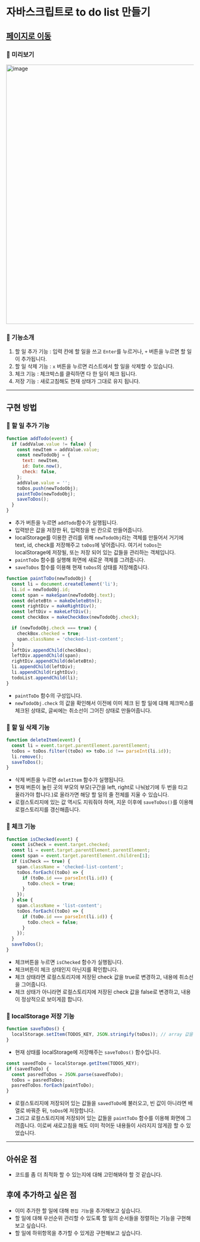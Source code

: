 # 자바스크립트로 to do list 만들기

## [페이지로 이동](https://stop0ho.github.io/to_do_list/)

### 📸 미리보기

<img width="697" alt="image" src="https://github.com/stop0ho/to_do_list/assets/68852637/5a816b76-bae6-4698-8c92-1fab93af46f1">

### 💖 기능소개

1. 할 일 추가 기능 : 입력 칸에 할 일을 쓰고 `Enter`를 누르거나, `+` 버튼을 누르면 할 일이 추가됩니다.
2. 할 일 삭제 기능 : `x` 버튼을 누르면 리스트에서 할 일을 삭제할 수 있습니다.
3. 체크 기능 : 체크박스를 클릭하면 다 한 일이 체크 됩니다.
4. 저장 기능 : 새로고침해도 현재 상태가 그대로 유지 됩니다.

---

## 구현 방법

### 📌 할 일 추가 기능

```javascript
function addTodo(event) {
  if (addValue.value != false) {
    const newItem = addValue.value;
    const newTodoObj = {
      text: newItem,
      id: Date.now(),
      check: false,
    };
    addValue.value = '';
    toDos.push(newTodoObj);
    paintToDo(newTodoObj);
    saveToDos();
  }
}
```

- 추가 버튼을 누르면 `addTodo`함수가 실행됩니다.
- 입력받은 값을 저장한 뒤, 입력창을 빈 칸으로 만들어줍니다.
- localStorage를 이용한 관리를 위해 `newTodoObj`라는 객체를 만들어서 거기에 text, id, check를 저장해주고 `toDos`에 넣어줍니다. 여기서 `toDos`는 localStorage에 저장될, 또는 저장 되어 있는 값들을 관리하는 객체입니다.
- `paintToDo` 함수를 실행해 화면에 새로운 객체를 그려줍니다.
- `saveToDos` 함수를 이용해 현재 `toDos`의 상태를 저장해줍니다.

```javascript
function paintToDo(newTodoObj) {
  const li = document.createElement('li');
  li.id = newTodoObj.id;
  const span = makeSpan(newTodoObj.text);
  const deleteBtn = makeDeleteBtn();
  const rightDiv = makeRightDiv();
  const leftDiv = makeLeftDiv();
  const checkBox = makeCheckBox(newTodoObj.check);

  if (newTodoObj.check === true) {
    checkBox.checked = true;
    span.className = 'checked-list-content';
  }
  leftDiv.appendChild(checkBox);
  leftDiv.appendChild(span);
  rightDiv.appendChild(deleteBtn);
  li.appendChild(leftDiv);
  li.appendChild(rightDiv);
  todoList.appendChild(li);
}
```

- `paintToDo` 함수의 구성입니다.
- `newTodoObj.check` 의 값을 확인해서 이전에 이미 체크 된 할 일에 대해 체크박스를 체크된 상태로, 글씨에는 취소선이 그어진 상태로 만들어줍니다.

### 📌 할 일 삭제 기능

```javascript
function deleteItem(event) {
  const li = event.target.parentElement.parentElement;
  toDos = toDos.filter((toDo) => toDo.id !== parseInt(li.id));
  li.remove();
  saveToDos();
}
```

- 삭제 버튼을 누르면 `deletItem` 함수가 실행됩니다.
- 현재 버튼이 눌린 곳의 부모의 부모(구간을 left, right로 나눠놨기에 두 번을 타고 올라가야 합니다.)로 올라가면 해당 할 일의 줄 전체를 지울 수 있습니다.
- 로컬스토리지에 있는 값 역시도 지워줘야 하며, 지운 이후에 `saveToDos()`를 이용해 로컬스토리지를 갱신해줍니다.

### 📌 체크 기능

```javascript
function isChecked(event) {
  const isCheck = event.target.checked;
  const li = event.target.parentElement.parentElement;
  const span = event.target.parentElement.children[1];
  if (isCheck == true) {
    span.className = 'checked-list-content';
    toDos.forEach((toDo) => {
      if (toDo.id === parseInt(li.id)) {
        toDo.check = true;
      }
    });
  } else {
    span.className = 'list-content';
    toDos.forEach((toDo) => {
      if (toDo.id === parseInt(li.id)) {
        toDo.check = false;
      }
    });
  }
  saveToDos();
}
```

- 체크버튼을 누르면 `isChecked` 함수가 실행됩니다.
- 체크버튼이 체크 상태인지 아닌지를 확인합니다.
- 체크 상태라면 로컬스토리지에 저장된 check 값을 true로 변경하고, 내용에 취소선을 그어줍니다.
- 체크 상태가 아니라면 로컬스토리지에 저장된 check 값을 false로 변경하고, 내용이 정상적으로 보이게끔 합니다.

### 📌 localStorage 저장 기능

```javascript
function saveToDos() {
  localStorage.setItem(TODOS_KEY, JSON.stringify(toDos)); // array 값을 string으로 바꿈
}
```

- 현재 상태를 localStorage에 저장해주는 `saveToDos()` 함수입니다.

```javascript
const savedToDo = localStorage.getItem(TODOS_KEY);
if (savedToDo) {
  const pasredToDos = JSON.parse(savedToDo);
  toDos = pasredToDos;
  pasredToDos.forEach(paintToDo);
}
```

- 로컬스토리지에 저장되어 있는 값들을 `savedToDo`에 불러오고, 빈 값이 아니라면 배열로 바꿔준 뒤, `toDos`에 저장합니다.
- 그리고 로컬스토리지에 저장되어 있는 값들을 `paintToDo` 함수를 이용해 화면에 그려줍니다. 이로써 새로고침을 해도 이미 적어둔 내용들이 사라지지 않게끔 할 수 있었습니다.

---

## 아쉬운 점

- 코드를 좀 더 최적화 할 수 있는지에 대해 고민해봐야 할 것 같습니다.

## 후에 추가하고 싶은 점

- 이미 추가한 할 일에 대해 `편집 기능`을 추가해보고 싶습니다.
- 할 일에 대해 우선순위 관리할 수 있도록 할 일의 순서들을 정렬하는 기능을 구현해보고 싶습니다.
- 할 일에 하위항목을 추가할 수 있게끔 구현해보고 싶습니다.
